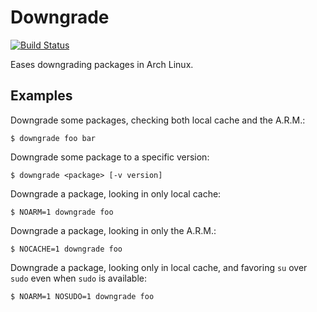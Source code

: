 # Downgrade

[![Build Status](https://travis-ci.org/pbrisbin/downgrade.svg?branch=master)](https://travis-ci.org/pbrisbin/downgrade)

Eases downgrading packages in Arch Linux.

## Examples

Downgrade some packages, checking both local cache and the A.R.M.:

```
$ downgrade foo bar
```

Downgrade some package to a specific version:

```
$ downgrade <package> [-v version]
```

Downgrade a package, looking in only local cache:

```
$ NOARM=1 downgrade foo
```

Downgrade a package, looking in only the A.R.M.:

```
$ NOCACHE=1 downgrade foo
```

Downgrade a package, looking only in local cache, and favoring `su` over
`sudo` even when `sudo` is available:

```
$ NOARM=1 NOSUDO=1 downgrade foo
```
